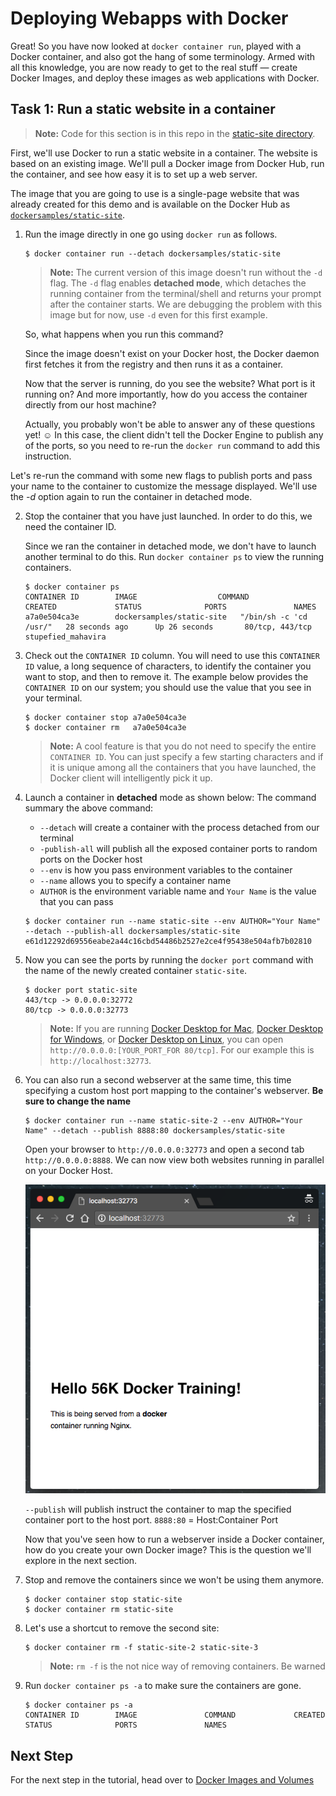 # Deploying Webapps with Docker

Great! So you have now looked at `docker container run`, played with a Docker container, and also got the hang of some terminology. Armed with all this knowledge, you are now ready to get to the real stuff &#8212; create Docker Images, and deploy these images as web applications with Docker.

## Task 1: Run a static website in a container

> **Note:** Code for this section is in this repo in the [static-site directory](https://github.com/docker/labs/tree/master/beginner/static-site).

First, we'll use Docker to run a static website in a container. The website is based on an existing image. We'll pull a Docker image from Docker Hub, run the container, and see how easy it is to set up a web server.

The image that you are going to use is a single-page website that was already created for this demo and is available on the Docker Hub as [`dockersamples/static-site`](https://hub.docker.com/r/dockersamples/static-site).

1. Run the image directly in one go using `docker run` as follows.

   ```
   $ docker container run --detach dockersamples/static-site
   ```

   > **Note:** The current version of this image doesn't run without the `-d` flag. The `-d` flag enables **detached mode**, which detaches the running container from the terminal/shell and returns your prompt after the container starts. We are debugging the problem with this image but for now, use `-d` even for this first example.

   So, what happens when you run this command?

   Since the image doesn't exist on your Docker host, the Docker daemon first fetches it from the registry and then runs it as a container.

   Now that the server is running, do you see the website? What port is it running on? And more importantly, how do you access the container directly from our host machine?

   Actually, you probably won't be able to answer any of these questions yet! &#9786; In this case, the client didn't tell the Docker Engine to publish any of the ports, so you need to re-run the `docker run` command to add this instruction.

Let's re-run the command with some new flags to publish ports and pass your name to the container to customize the message displayed. We'll use the _-d_ option again to run the container in detached mode.

2. Stop the container that you have just launched. In order to do this, we need the container ID.

   Since we ran the container in detached mode, we don't have to launch another terminal to do this. Run `docker container ps` to view the running containers.

   ```
   $ docker container ps
   CONTAINER ID        IMAGE                  COMMAND                  CREATED             STATUS              PORTS               NAMES
   a7a0e504ca3e        dockersamples/static-site   "/bin/sh -c 'cd /usr/"   28 seconds ago      Up 26 seconds       80/tcp, 443/tcp     stupefied_mahavira
   ```

3. Check out the `CONTAINER ID` column. You will need to use this `CONTAINER ID` value, a long sequence of characters, to identify the container you want to stop, and then to remove it. The example below provides the `CONTAINER ID` on our system; you should use the value that you see in your terminal.

   ```
   $ docker container stop a7a0e504ca3e
   $ docker container rm   a7a0e504ca3e
   ```

   > **Note:** A cool feature is that you do not need to specify the entire `CONTAINER ID`. You can just specify a few starting characters and if it is unique among all the containers that you have launched, the Docker client will intelligently pick it up.

4. Launch a container in **detached** mode as shown below:
   The command summary the above command:

   - `--detach` will create a container with the process detached from our terminal
   - `-publish-all` will publish all the exposed container ports to random ports on the Docker host
   - `--env` is how you pass environment variables to the container
   - `--name` allows you to specify a container name
   - `AUTHOR` is the environment variable name and `Your Name` is the value that you can pass

   ```
   $ docker container run --name static-site --env AUTHOR="Your Name" --detach --publish-all dockersamples/static-site
   e61d12292d69556eabe2a44c16cbd54486b2527e2ce4f95438e504afb7b02810
   ```

5. Now you can see the ports by running the `docker port` command with the name of the newly created container `static-site`.

   ```
   $ docker port static-site
   443/tcp -> 0.0.0.0:32772
   80/tcp -> 0.0.0.0:32773
   ```

   > **Note:** If you are running [Docker Desktop for Mac](https://docs.docker.com/desktop/mac), [Docker Desktop for Windows](https://docs.docker.com/desktop/windows/), or [Docker Desktop on Linux](https://docs.docker.com/desktop/linux/), you can open `http://0.0.0.0:[YOUR_PORT_FOR 80/tcp]`. For our example this is `http://localhost:32773`.

6. You can also run a second webserver at the same time, this time specifying a custom host port mapping to the container's webserver. **Be sure to change the name**

   ```
   $ docker container run --name static-site-2 --env AUTHOR="Your Name" --detach --publish 8888:80 dockersamples/static-site
   ```

   Open your browser to `http://0.0.0.0:32773` and open a second tab `http://0.0.0.0:8888`. We can now view both websites running in parallel on your Docker Host.

   <center><img src="../images/web-app.png" title="web-app"></center>

   `--publish` will publish instruct the container to map the specified container port to the host port. `8888:80` = Host:Container Port

   Now that you've seen how to run a webserver inside a Docker container, how do you create your own Docker image? This is the question we'll explore in the next section.

7. Stop and remove the containers since we won't be using them anymore.

   ```
   $ docker container stop static-site
   $ docker container rm static-site
   ```

8. Let's use a shortcut to remove the second site:

   ```
   $ docker container rm -f static-site-2 static-site-3
   ```

   > **Note:** `rm -f` is the not nice way of removing containers. Be warned

9. Run `docker container ps -a` to make sure the containers are gone.

   ```
   $ docker container ps -a
   CONTAINER ID        IMAGE               COMMAND             CREATED             STATUS              PORTS               NAMES
   ```

## Next Step

For the next step in the tutorial, head over to [Docker Images and Volumes](./images-and-volumes.md)
